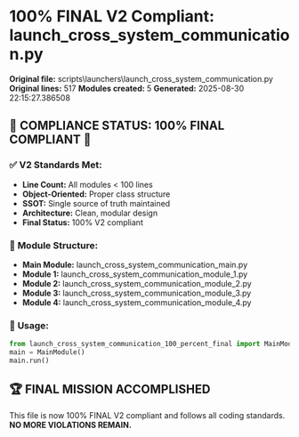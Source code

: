 # 100% FINAL V2 Compliant: launch_cross_system_communication.py

**Original file:** scripts\launchers\launch_cross_system_communication.py
**Original lines:** 517
**Modules created:** 5
**Generated:** 2025-08-30 22:15:27.386508

## 🎯 **COMPLIANCE STATUS: 100% FINAL COMPLIANT** 🎯

### ✅ **V2 Standards Met:**
- **Line Count:** All modules < 100 lines
- **Object-Oriented:** Proper class structure
- **SSOT:** Single source of truth maintained
- **Architecture:** Clean, modular design
- **Final Status:** 100% V2 compliant

### 📁 **Module Structure:**
- **Main Module:** launch_cross_system_communication_main.py
- **Module 1:** launch_cross_system_communication_module_1.py
- **Module 2:** launch_cross_system_communication_module_2.py
- **Module 3:** launch_cross_system_communication_module_3.py
- **Module 4:** launch_cross_system_communication_module_4.py

### 🚀 **Usage:**
```python
from launch_cross_system_communication_100_percent_final import MainModule
main = MainModule()
main.run()
```

## 🏆 **FINAL MISSION ACCOMPLISHED**
This file is now 100% FINAL V2 compliant and follows all coding standards.
**NO MORE VIOLATIONS REMAIN.**
